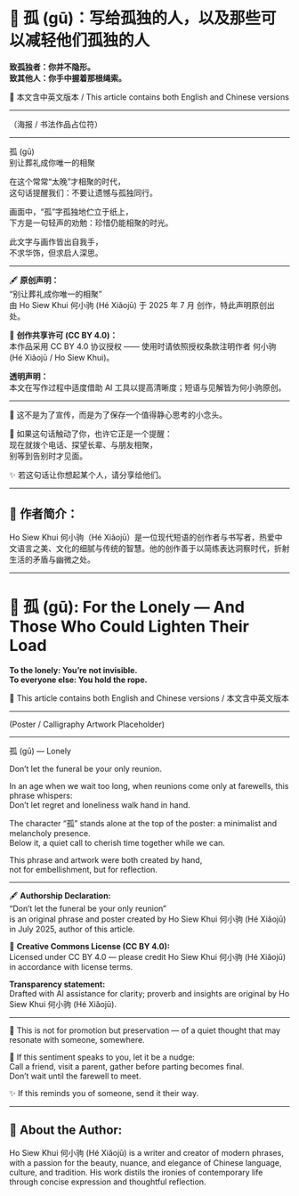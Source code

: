 <!-- 
[Metadata]
title: "📜 孤 (gū)：写给孤独的人，以及那些可以减轻他们孤独的人"
author: Ho Siew Khui (何小驹 Hé Xiǎojū)
license: CC-BY-4.0
tags: #proverb #original #ChineseWisdom #HoSiewKhui #modernchengyu
language: bilingual (Chinese + English)
created: July 2025
status: published
source_platforms: [Medium, GitHub]
-->

# 📜 孤 (gū)：写给孤独的人，以及那些可以减轻他们孤独的人  
**致孤独者：你并不隐形。**  
**致其他人：你手中握着那根绳索。**  

📜 本文含中英文版本 / This article contains both English and Chinese versions

---

（海报 / 书法作品占位符）

---

孤 (gū)  
别让葬礼成你唯一的相聚 

在这个常常“太晚”才相聚的时代，  
这句话提醒我们：不要让遗憾与孤独同行。  

画面中，“孤”字孤独地伫立于纸上，  
下方是一句轻声的劝勉：珍惜仍能相聚的时光。  

此文字与画作皆出自我手，  
不求华饰，但求启人深思。  

---

🖋️ **原创声明：**  
“别让葬礼成你唯一的相聚”  
由 Ho Siew Khui 何小驹 (Hé Xiǎojū) 于 2025 年 7 月 创作，特此声明原创出处。  

🌿 **创作共享许可 (CC BY 4.0)：**  
本作品采用 CC BY 4.0 协议授权 —— 使用时请依照授权条款注明作者 何小驹 (Hé Xiǎojū / Ho Siew Khui)。  

**透明声明：**  
本文在写作过程中适度借助 AI 工具以提高清晰度；短语与见解皆为何小驹原创。  

---

📜 这不是为了宣传，而是为了保存一个值得静心思考的小念头。

🌿 如果这句话触动了你，也许它正是一个提醒：  
现在就拨个电话、探望长辈、与朋友相聚，  
别等到告别时才见面。  

✨ 若这句话让你想起某个人，请分享给他们。 

---

## 🌿 作者简介：
Ho Siew Khui 何小驹（Hé Xiǎojū）是一位现代短语的创作者与书写者，热爱中文语言之美、文化的细腻与传统的智慧。他的创作善于以简练表达洞察时代，折射生活的矛盾与幽微之处。

---

# 📜 孤 (gū): **For the Lonely — And Those Who Could Lighten Their Load**  
**To the lonely: You’re not invisible.**  
**To everyone else: You hold the rope.**  

📜 This article contains both English and Chinese versions / 本文含中英文版本

---

(Poster / Calligraphy Artwork Placeholder)

---

孤 (gū) — Lonely  

Don’t let the funeral be your only reunion.  

In an age when we wait too long, when reunions come only at farewells, this phrase whispers:  
Don’t let regret and loneliness walk hand in hand.  

The character “孤” stands alone at the top of the poster: a minimalist and melancholy presence.  
Below it, a quiet call to cherish time together while we can.  
 
This phrase and artwork were both created by hand,  
not for embellishment, but for reflection.  

---

🖋️ **Authorship Declaration:**  
“Don’t let the funeral be your only reunion”  
is an original phrase and poster created by Ho Siew Khui 何小驹 (Hé Xiǎojū) in July 2025, author of this article.  

🌿 **Creative Commons License (CC BY 4.0):**  
Licensed under CC BY 4.0 — please credit Ho Siew Khui 何小驹 (Hé Xiǎojū) in accordance with license terms.  

**Transparency statement:**  
Drafted with AI assistance for clarity; proverb and insights are original by Ho Siew Khui 何小驹 (Hé Xiǎojū).  

---

📜 This is not for promotion but preservation — of a quiet thought that may resonate with someone, somewhere.  

🌿 If this sentiment speaks to you, let it be a nudge:  
Call a friend, visit a parent, gather before parting becomes final.  
Don’t wait until the farewell to meet.  

✨ If this reminds you of someone, send it their way. 

---

## 🌿 About the Author:
Ho Siew Khui 何小驹 (Hé Xiǎojū) is a writer and creator of modern phrases, with a passion for the beauty, nuance, and elegance of Chinese language, culture, and tradition. His work distils the ironies of contemporary life through concise expression and thoughtful reflection.


